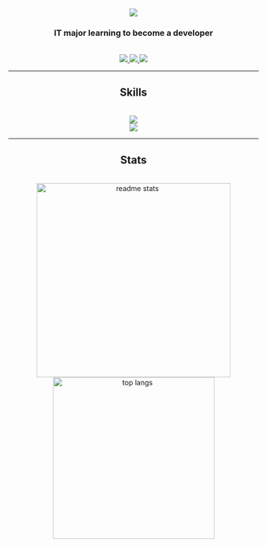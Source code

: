 <h1 align="center">
  <img src="https://readme-typing-svg.herokuapp.com/?font=Righteous&size=35&center=true&vCenter=true&width=500&height=70&duration=4000&lines=Izayaa;21stCenturySchzdMan;" />
</h1>

<h3 align="center">IT major learning to become a developer</h3>

<br/>

<div align="center">
  <a href="mailto:isaiahgwapoo@gmail.com">
    <img src="https://img.shields.io/badge/Gmail-333333?style=for-the-badge&logo=gmail&logoColor=red" target="_blank" />
  </a>
  <a href="https://www.linkedin.com/in/izayaa" target="_blank">
    <img src="https://img.shields.io/badge/LinkedIn-0077B5?style=for-the-badge&logo=linkedin&logoColor=white" target="_blank" />
  </a>
  <a href="https://isaiahbalin.dev/" target="_blank">
    <img src="https://img.shields.io/badge/Portfolio-E52165?style=for-the-badge&logo=sqlite&logoColor=white" target="_blank" />
  </a>
</div>

  <hr/>

<h2 align="center">Skills</h2>
<br/>
<div align="center">
  <a href="https://skillicons.dev">
    <img src="https://skillicons.dev/icons?i=html,css,javascript,c,python" /><br>
    <img src="https://skillicons.dev/icons?i=linux,arch,neovim,git,github" /><br>
  </a>
</div>

<hr/>

<h2 align="center">Stats</h2>
<br>
<div align="center">
  <img width=390 src="https://github-readme-stats.vercel.app/api?username=izayazaya&count_private=true&show_icons=true&theme=react&rank_icon=github&border_radius=10" alt="readme stats" />
  <br/>
  <img width=325 align="center" src="https://github-readme-stats.vercel.app/api/top-langs/?username=izayazaya&langs_count=8&layout=compact&theme=react&border_radius=10&size_weight=0.5&count_weight=0.5&exclude_repo=github-readme-stats" alt="top langs" />
</div>
